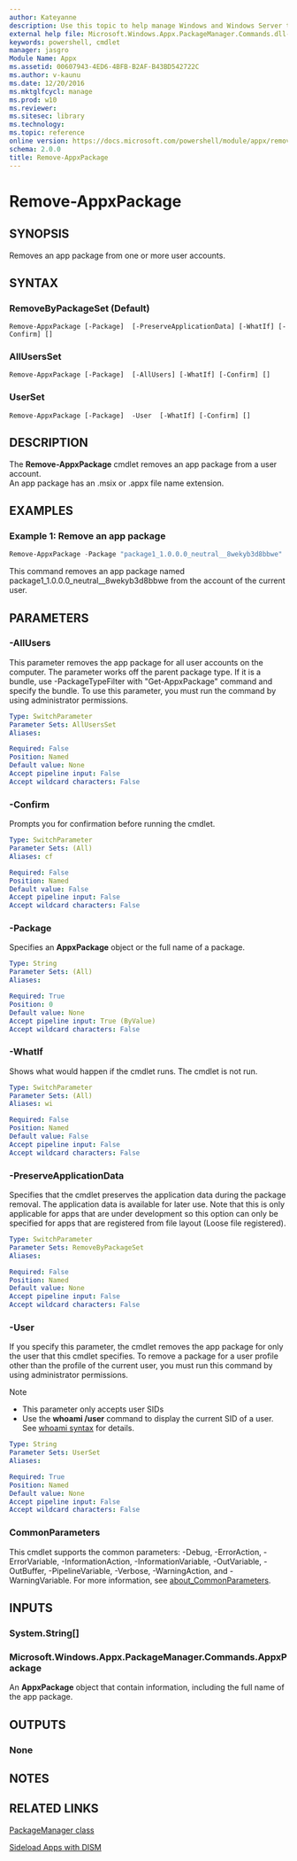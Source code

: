 ```yaml
---
author: Kateyanne
description: Use this topic to help manage Windows and Windows Server technologies with Windows PowerShell.
external help file: Microsoft.Windows.Appx.PackageManager.Commands.dll-Help.xml
keywords: powershell, cmdlet
manager: jasgro
Module Name: Appx
ms.assetid: 00607943-4ED6-4BFB-B2AF-B43BD542722C
ms.author: v-kaunu
ms.date: 12/20/2016
ms.mktglfcycl: manage
ms.prod: w10
ms.reviewer:
ms.sitesec: library
ms.technology: 
ms.topic: reference
online version: https://docs.microsoft.com/powershell/module/appx/remove-appxpackage
schema: 2.0.0
title: Remove-AppxPackage
---
```


# Remove-AppxPackage

## SYNOPSIS

Removes an app package from one or more user accounts.

## SYNTAX

### RemoveByPackageSet (Default)
```
Remove-AppxPackage [-Package]  [-PreserveApplicationData] [-WhatIf] [-Confirm] []
```

### AllUsersSet
```
Remove-AppxPackage [-Package]  [-AllUsers] [-WhatIf] [-Confirm] []
```

### UserSet
```
Remove-AppxPackage [-Package]  -User  [-WhatIf] [-Confirm] []
```

## DESCRIPTION

The **Remove-AppxPackage** cmdlet removes an app package from a user account.  
An app package has an .msix or .appx file name extension.

## EXAMPLES

### Example 1: Remove an app package

```powershell
Remove-AppxPackage -Package "package1_1.0.0.0_neutral__8wekyb3d8bbwe"
```

This command removes an app package named package1_1.0.0.0_neutral__8wekyb3d8bbwe from the account of the current user.

## PARAMETERS

### -AllUsers

This parameter removes the app package for all user accounts on the computer. The parameter works off the parent package type. If it is a bundle, use -PackageTypeFilter with "Get-AppxPackage" command and specify the bundle. To use this parameter, you must run the command by using administrator permissions.


```yaml
Type: SwitchParameter
Parameter Sets: AllUsersSet
Aliases:

Required: False
Position: Named
Default value: None
Accept pipeline input: False
Accept wildcard characters: False
```

### -Confirm

Prompts you for confirmation before running the cmdlet.

```yaml
Type: SwitchParameter
Parameter Sets: (All)
Aliases: cf

Required: False
Position: Named
Default value: False
Accept pipeline input: False
Accept wildcard characters: False
```

### -Package

Specifies an **AppxPackage** object or the full name of a package.

```yaml
Type: String
Parameter Sets: (All)
Aliases:

Required: True
Position: 0
Default value: None
Accept pipeline input: True (ByValue)
Accept wildcard characters: False
```

### -WhatIf

Shows what would happen if the cmdlet runs.
The cmdlet is not run.

```yaml
Type: SwitchParameter
Parameter Sets: (All)
Aliases: wi

Required: False
Position: Named
Default value: False
Accept pipeline input: False
Accept wildcard characters: False
```

### -PreserveApplicationData

Specifies that the cmdlet preserves the application data during the package removal.
The application data is available for later use. Note that this is only applicable
for apps that are under development so this option can only be specified for apps
that are registered from file layout (Loose file registered).

```yaml
Type: SwitchParameter
Parameter Sets: RemoveByPackageSet
Aliases:

Required: False
Position: Named
Default value: None
Accept pipeline input: False
Accept wildcard characters: False
```

### -User

If you specify this parameter, the cmdlet removes the app package for only the user that this cmdlet specifies. To remove a package for a user profile other than the profile of the current user, you must run this command by using administrator permissions.

> [!NOTE]
>
> - This parameter only accepts user SIDs
> - Use the **whoami /user** command to display the current SID of a user. See [whoami syntax](https://docs.microsoft.com/windows-server/administration/windows-commands/whoami) for details.



```yaml
Type: String
Parameter Sets: UserSet
Aliases:

Required: True
Position: Named
Default value: None
Accept pipeline input: False
Accept wildcard characters: False
```

### CommonParameters

This cmdlet supports the common parameters: -Debug, -ErrorAction, -ErrorVariable, -InformationAction, -InformationVariable, -OutVariable, -OutBuffer, -PipelineVariable, -Verbose, -WarningAction, and -WarningVariable. For more information, see [about_CommonParameters](https://go.microsoft.com/fwlink/?LinkID=113216).

## INPUTS

### System.String[]

### Microsoft.Windows.Appx.PackageManager.Commands.AppxPackage

An **AppxPackage** object that contain information, including the full name of the app package.

## OUTPUTS

### None

## NOTES

## RELATED LINKS

[PackageManager class](https://go.microsoft.com/fwlink/?LinkId=245447)

[Sideload Apps with DISM](https://go.microsoft.com/fwlink/?LinkID=231020)
